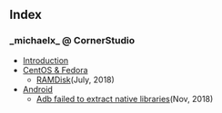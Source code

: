 <script language="javascript" type="text/javascript" src="/LanguageBar.js"></script>
<!-- # michaelx-corner -->
## Index
### \_michaelx\_ @ CornerStudio

- [Introduction](./introduction.md)
- [CentOS & Fedora](./CentOS-Fedora/README.md)
  - [RAMDisk](./CentOS-Fedora/RAMDisk.md)(July, 2018)
- [Android](./Android/README.md)
  - [Adb failed to extract native libraries](./Android/Adb-failed-to-extract-native-libraries.md)(Nov, 2018)
